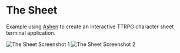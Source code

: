 # The Sheet

Example using [Ashen][] to create an interactive TTRPG character sheet terminal
application.

![The Sheet Screenshot 1](https://media.colinta.com/thesheet.png)
![The Sheet Screenshot 2](https://media.colinta.com/thesheet2.png)

[ashen]: https://github.com/colinta/Ashen
